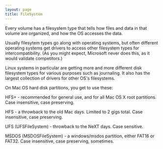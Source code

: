 ```yaml
---
layout: page
title: FileSystem
---
```




Every volume has a filesystem type that tells how files and data in that volume are organized, and how the OS accesses the data.

Usually filesytem types go along with operating systems, but often different operating systems get drivers to access other filesystem types for intercompatibility. (As you might expect, Microsoft never does this, as it would validate competitors.)

Linux systems in particular are getting more and more different disk filesystem types for various purposes such as journaling.   It also has the largest collection of drivers for other OS's filesystems. 

On Mac OS hard disk partitions, you get to use these:

HFS+ - recommended for general use, and for all Mac OS X root partitions.  Case insensitive, case preserving.

HFS - a throwback to the old Mac days.  Limited to 2 gigs total.   Case insensitive, case preserving.

UFS (UFSFileSystem) - throwback to the NeXT days.  Case sensitive. 

MSDOS (MSDOSFileSystem) - a windows/msdos partition, either FAT16 or FAT32.   Case insensitive, case preserving, sometimes.

